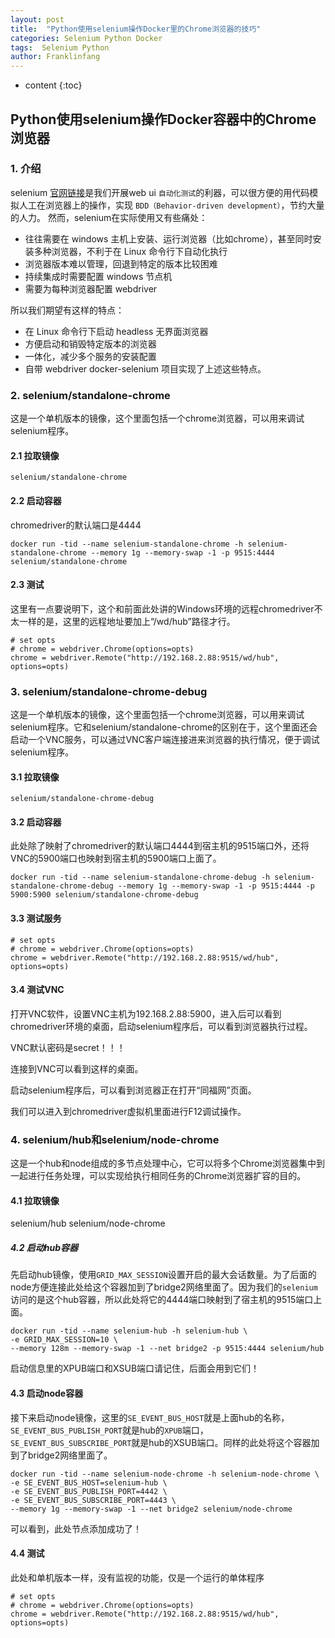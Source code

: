 ```yaml
---
layout: post
title:  "Python使用selenium操作Docker里的Chrome浏览器的技巧"
categories: Selenium Python Docker
tags:  Selenium Python
author: Franklinfang
---
```


* content
{:toc}

## Python使用selenium操作Docker容器中的Chrome浏览器

### 1. 介绍
selenium [官网链接](https://www.selenium.dev/)是我们开展web ui `自动化测试`的利器，可以很方便的用代码模拟人工在浏览器上的操作，实现 `BDD（Behavior-driven development）`，节约大量的人力。
然而，selenium在实际使用又有些痛处：

- 往往需要在 windows 主机上安装、运行浏览器（比如chrome），甚至同时安装多种浏览器，不利于在 Linux 命令行下自动化执行
- 浏览器版本难以管理，回退到特定的版本比较困难
- 持续集成时需要配置 windows 节点机
- 需要为每种浏览器配置 webdriver

所以我们期望有这样的特点：

- 在 Linux 命令行下启动 headless 无界面浏览器
- 方便启动和销毁特定版本的浏览器
- 一体化，减少多个服务的安装配置
- 自带 webdriver
docker-selenium 项目实现了上述这些特点。

### 2. selenium/standalone-chrome
这是一个单机版本的镜像，这个里面包括一个chrome浏览器，可以用来调试selenium程序。

#### 2.1 拉取镜像
```shell
selenium/standalone-chrome
```
#### 2.2 启动容器
chromedriver的默认端口是4444

```shell
docker run -tid --name selenium-standalone-chrome -h selenium-standalone-chrome --memory 1g --memory-swap -1 -p 9515:4444 selenium/standalone-chrome
```
#### 2.3 测试
这里有一点要说明下，这个和前面此处讲的Windows环境的远程chromedriver不太一样的是，这里的远程地址要加上“/wd/hub”路径才行。

```shell
# set opts
# chrome = webdriver.Chrome(options=opts)
chrome = webdriver.Remote("http://192.168.2.88:9515/wd/hub", options=opts)
```






### 3. selenium/standalone-chrome-debug

这是一个单机版本的镜像，这个里面包括一个chrome浏览器，可以用来调试selenium程序。它和selenium/standalone-chrome的区别在于，这个里面还会启动一个VNC服务，可以通过VNC客户端连接进来浏览器的执行情况，便于调试selenium程序。

#### 3.1 拉取镜像
```shell
selenium/standalone-chrome-debug
```
#### 3.2 启动容器
此处除了映射了chromedriver的默认端口4444到宿主机的9515端口外，还将VNC的5900端口也映射到宿主机的5900端口上面了。
```
docker run -tid --name selenium-standalone-chrome-debug -h selenium-standalone-chrome-debug --memory 1g --memory-swap -1 -p 9515:4444 -p 5900:5900 selenium/standalone-chrome-debug
```
#### 3.3 测试服务

```shell
# set opts
# chrome = webdriver.Chrome(options=opts)
chrome = webdriver.Remote("http://192.168.2.88:9515/wd/hub", options=opts)
```
#### 3.4 测试VNC
打开VNC软件，设置VNC主机为192.168.2.88:5900，进入后可以看到chromedriver环境的桌面，启动selenium程序后，可以看到浏览器执行过程。

VNC默认密码是secret！！！

连接到VNC可以看到这样的桌面。

启动selenium程序后，可以看到浏览器正在打开“同福网”页面。

我们可以进入到chromedriver虚拟机里面进行F12调试操作。

### 4. selenium/hub和selenium/node-chrome
这是一个hub和node组成的多节点处理中心，它可以将多个Chrome浏览器集中到一起进行任务处理，可以实现给执行相同任务的Chrome浏览器扩容的目的。

#### 4.1 拉取镜像
selenium/hub
selenium/node-chrome

##### 4.2 启动hub容器
先启动hub镜像，使用`GRID_MAX_SESSION`设置开启的最大会话数量。为了后面的node方便连接此处给这个容器加到了bridge2网络里面了。因为我们的`selenium`访问的是这个hub容器，所以此处将它的4444端口映射到了宿主机的9515端口上面。

```shell
docker run -tid --name selenium-hub -h selenium-hub \
-e GRID_MAX_SESSION=10 \
--memory 128m --memory-swap -1 --net bridge2 -p 9515:4444 selenium/hub
```
启动信息里的XPUB端口和XSUB端口请记住，后面会用到它们！

#### 4.3 启动node容器
接下来启动node镜像，这里的`SE_EVENT_BUS_HOST`就是上面hub的名称，`SE_EVENT_BUS_PUBLISH_PORT`就是hub的`XPUB`端口，`SE_EVENT_BUS_SUBSCRIBE_PORT`就是hub的XSUB端口。同样的此处将这个容器加到了bridge2网络里面了。

```shell
docker run -tid --name selenium-node-chrome -h selenium-node-chrome \
-e SE_EVENT_BUS_HOST=selenium-hub \
-e SE_EVENT_BUS_PUBLISH_PORT=4442 \
-e SE_EVENT_BUS_SUBSCRIBE_PORT=4443 \
--memory 1g --memory-swap -1 --net bridge2 selenium/node-chrome
```

可以看到，此处节点添加成功了！

#### 4.4 测试
此处和单机版本一样，没有监视的功能，仅是一个运行的单体程序

```shell
# set opts
# chrome = webdriver.Chrome(options=opts)
chrome = webdriver.Remote("http://192.168.2.88:9515/wd/hub", options=opts)
```